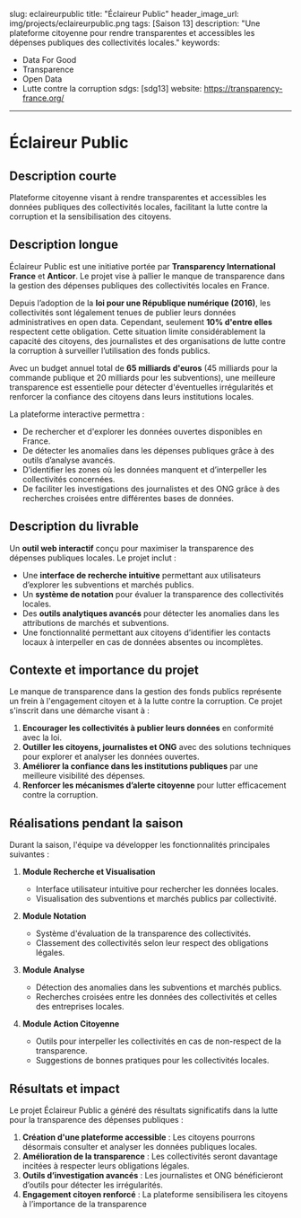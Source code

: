 slug: eclaireurpublic
title: "Éclaireur Public"
header_image_url: img/projects/eclaireurpublic.png
tags: [Saison 13]
description: "Une plateforme citoyenne pour rendre transparentes et accessibles les dépenses publiques des collectivités locales."
keywords:
  - Data For Good
  - Transparence
  - Open Data
  - Lutte contre la corruption
sdgs: [sdg13]
website: https://transparency-france.org/
---

# Éclaireur Public

## Description courte
Plateforme citoyenne visant à rendre transparentes et accessibles les données publiques des collectivités locales, facilitant la lutte contre la corruption et la sensibilisation des citoyens.

## Description longue
Éclaireur Public est une initiative portée par **Transparency International France** et **Anticor**. Le projet vise à pallier le manque de transparence dans la gestion des dépenses publiques des collectivités locales en France. 

Depuis l’adoption de la **loi pour une République numérique (2016)**, les collectivités sont légalement tenues de publier leurs données administratives en open data. Cependant, seulement **10% d'entre elles** respectent cette obligation. Cette situation limite considérablement la capacité des citoyens, des journalistes et des organisations de lutte contre la corruption à surveiller l’utilisation des fonds publics.  

Avec un budget annuel total de **65 milliards d'euros** (45 milliards pour la commande publique et 20 milliards pour les subventions), une meilleure transparence est essentielle pour détecter d'éventuelles irrégularités et renforcer la confiance des citoyens dans leurs institutions locales.

La plateforme interactive permettra :
- De rechercher et d'explorer les données ouvertes disponibles en France.
- De détecter les anomalies dans les dépenses publiques grâce à des outils d’analyse avancés.
- D’identifier les zones où les données manquent et d’interpeller les collectivités concernées.
- De faciliter les investigations des journalistes et des ONG grâce à des recherches croisées entre différentes bases de données.

## Description du livrable
Un **outil web interactif** conçu pour maximiser la transparence des dépenses publiques locales. Le projet inclut :
- Une **interface de recherche intuitive** permettant aux utilisateurs d’explorer les subventions et marchés publics.
- Un **système de notation** pour évaluer la transparence des collectivités locales.
- Des **outils analytiques avancés** pour détecter les anomalies dans les attributions de marchés et subventions.
- Une fonctionnalité permettant aux citoyens d’identifier les contacts locaux à interpeller en cas de données absentes ou incomplètes.

## Contexte et importance du projet
Le manque de transparence dans la gestion des fonds publics représente un frein à l'engagement citoyen et à la lutte contre la corruption. Ce projet s'inscrit dans une démarche visant à :
1. **Encourager les collectivités à publier leurs données** en conformité avec la loi.
2. **Outiller les citoyens, journalistes et ONG** avec des solutions techniques pour explorer et analyser les données ouvertes.
3. **Améliorer la confiance dans les institutions publiques** par une meilleure visibilité des dépenses.
4. **Renforcer les mécanismes d’alerte citoyenne** pour lutter efficacement contre la corruption.

## Réalisations pendant la saison
Durant la saison, l'équipe va développer les fonctionnalités principales suivantes :

1. **Module Recherche et Visualisation**
   - Interface utilisateur intuitive pour rechercher les données locales.
   - Visualisation des subventions et marchés publics par collectivité.

2. **Module Notation**
   - Système d'évaluation de la transparence des collectivités.
   - Classement des collectivités selon leur respect des obligations légales.

3. **Module Analyse**
   - Détection des anomalies dans les subventions et marchés publics.
   - Recherches croisées entre les données des collectivités et celles des entreprises locales.

4. **Module Action Citoyenne**
   - Outils pour interpeller les collectivités en cas de non-respect de la transparence.
   - Suggestions de bonnes pratiques pour les collectivités locales.

## Résultats et impact
Le projet Éclaireur Public a généré des résultats significatifs dans la lutte pour la transparence des dépenses publiques :
1. **Création d'une plateforme accessible** : Les citoyens pourrons désormais consulter et analyser les données publiques locales.
2. **Amélioration de la transparence** : Les collectivités seront davantage incitées à respecter leurs obligations légales.
3. **Outils d’investigation avancés** : Les journalistes et ONG bénéficieront d’outils pour détecter les irrégularités.
4. **Engagement citoyen renforcé** : La plateforme sensibilisera les citoyens à l’importance de la transparence
